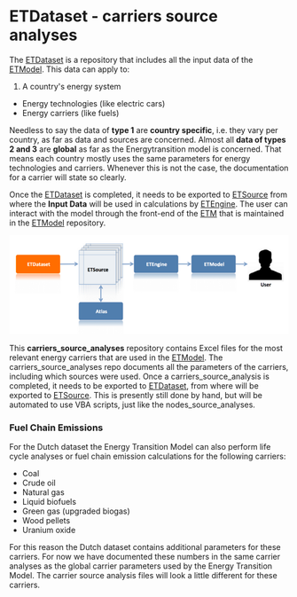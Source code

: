 # ETDataset - carriers source analyses

The [ETDataset](https://github.com/quintel/etdataset-public) is a repository that includes all the input data of the [ETModel](https://github.com/quintel/etmodel). This data can apply to:

1. A country's energy system 
- Energy technologies (like electric cars)
- Energy carriers (like fuels)

Needless to say the data of **type 1** are **country specific**, i.e. they vary per country, as far as data and sources are concerned. Almost all **data of types 2 and 3** are **global** as far as the Energytransition model is concerned. That means each country mostly uses the same parameters for energy technologies and carriers. Whenever this is not the case, the documentation for a carrier will state so clearly.

Once the [ETDataset](https://github.com/quintel/etdataset-public) is completed, it needs to be exported to [ETSource](https://github.com/quintel/etsource)  from where the **Input Data** will be used in calculations by [ETEngine](https://github.com/quintel/etengine). The user can interact with the model through the front-end of the [ETM](http://www.et-model.com) that is maintained in the [ETModel](https://github.com/quintel/etmodel) repository.

![ETDataset dataflow](../documentation/ETDataset_dataflow.png)

This **carriers_source_analyses** repository contains Excel files for the most relevant energy carriers that are used in the [ETModel](https://github.com/quintel/etmodel). The carriers_source_analyses repo documents all the parameters of the carriers, including which sources were used. Once a carriers_source_analysis is completed, it needs to be exported to [ETDataset](https://github.com/quintel/etdataset-public), from where will be exported to [ETSource](https://github.com/quintel/etsource). This is presently still done by hand, but will be automated to use VBA scripts, just like the nodes_source_analyses.

### Fuel Chain Emissions
For the Dutch dataset the Energy Transition Model can also perform life cycle analyses or fuel chain emission calculations for the following carriers:

- Coal
- Crude oil
- Natural gas
- Liquid biofuels
- Green gas (upgraded biogas)
- Wood pellets
- Uranium oxide

For this reason the Dutch dataset contains additional parameters for these carriers. For now we have documented these numbers in the same carrier analyses as the global carrier parameters used by the Energy Transition Model. The carrier source analysis files will look a little different for these carriers.
